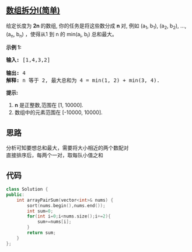 ## [数组拆分I(简单)](https://leetcode-cn.com/problems/array-partition-i/)
<p>给定长度为&nbsp;<strong>2n&nbsp;</strong>的数组, 你的任务是将这些数分成&nbsp;<strong>n </strong>对, 例如 (a<sub>1</sub>, b<sub>1</sub>), (a<sub>2</sub>, b<sub>2</sub>), ..., (a<sub>n</sub>, b<sub>n</sub>) ，使得从1 到&nbsp;n 的 min(a<sub>i</sub>, b<sub>i</sub>) 总和最大。</p>

<p><strong>示例 1:</strong></p>

<pre><strong>输入:</strong> [1,4,3,2]

<strong>输出:</strong> 4
<strong>解释:</strong> n 等于 2, 最大总和为 4 = min(1, 2) + min(3, 4).
</pre>

<p><strong>提示:</strong></p>

<ol>
	<li><strong>n</strong>&nbsp;是正整数,范围在 [1, 10000].</li>
	<li>数组中的元素范围在 [-10000, 10000].</li>
</ol>

## 思路
分析可知要想总和最大，需要将大小相近的两个数配对  
直接排序后，每两个一对，取每队小值之和

## 代码
```c++
class Solution {
public:
    int arrayPairSum(vector<int>& nums) {
        sort(nums.begin(),nums.end());
        int sum=0;
        for(int i=0;i<nums.size();i+=2){
            sum+=nums[i];
        }
        return sum;
    }
};
```
